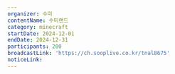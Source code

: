 ```yaml
---
organizer: 수미
contentName: 수미랜드
category: minecraft
startDate: 2024-12-01
endDate: 2024-12-31
participants: 200
broadcastLink: 'https://ch.sooplive.co.kr/tnal8675'
noticeLink:
---
```


